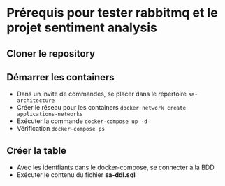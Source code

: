 # Prérequis pour tester rabbitmq et le projet sentiment analysis

## Cloner le repository

## Démarrer les containers

- Dans un invite de commandes, se placer dans le répertoire
  `sa-architecture`
- Créer le réseau pour les containers
  `docker network create applications-networks`
- Exécuter la commande
  `docker-compose up -d`
- Vérification
  `docker-compose ps`

## Créer la table

- Avec les identfiants dans le docker-compose, se connecter à la BDD
- Exécuter le contenu du fichier **sa-ddl.sql**
